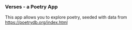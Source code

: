 ### Verses - a Poetry App

This app allows you to explore poetry, seeded with data from https://poetrydb.org/index.html

